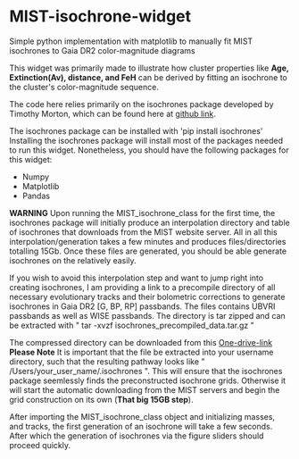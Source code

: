 # MIST-isochrone-widget
Simple python implementation with matplotlib to manually fit MIST isochrones to Gaia DR2 color-magnitude diagrams

This widget was primarily made to illustrate how cluster properties like **Age, Extinction(Av), distance, and FeH** can be derived by fitting an isochrone to the cluster's color-magnitude sequence.

The code here relies primarily on the isochrones package developed by Timothy Morton, which can be found here at [github link](https://github.com/timothydmorton/isochrones).

The isochrones package can be installed with 'pip install isochrones'
Installing the isochrones package will install most of the packages needed to run this widget. Nonetheless, you should have the following packages for this widget:

- Numpy
- Matplotlib
- Pandas

**WARNING** Upon running the MIST_isochrone_class for the first time, the isochrones package will initially produce an interpolation directory and table of isochrones that downloads from the MIST website server. All in all this interpolation/generation takes a few minutes and produces files/directories totalling 15Gb. 
Once these files are generated, you should be able generate isochrones on the relatively easily.

If you wish to avoid this interpolation step and want to jump right into creating isochrones, I am providing a link to a precompile directory of all necessary evolutionary tracks and their bolometric corrections to generate isochrones in Gaia DR2 [G, BP, RP] passbands. The files contains UBVRI passbands as well as WISE passbands. The directory is tar zipped and can be extracted with
    " tar -xvzf isochrones_precompiled_data.tar.gz " 
    
The compressed directory can be downloaded from this [One-drive-link](https://vanderbilt365-my.sharepoint.com/:u:/g/personal/karl_o_jaehnig_vanderbilt_edu/EXfkpHWiINpOkwIYICHNGEgBbqq4f09SIJoPXJpKubzY7w?e=oUC7TT)
**Please Note** It is important that the file be extracted into your username directory, such that the resulting pathway looks like " /Users/your_user_name/.isochrones ". This will ensure that the isochrones package seemlessly finds the preconstructed isochrone grids. Otherwise it will start the automatic downloading from the MIST servers and begin the grid construction on its own (**That big 15GB step**). 


After importing the MIST_isochrone_class object and initializing masses, and tracks, the first generation of an isochrone will take a few seconds. After which the generation of isochrones via the figure sliders should proceed quickly.



